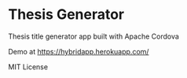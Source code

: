 # Thesis Generator
Thesis title generator app built with Apache Cordova

Demo at https://hybridapp.herokuapp.com/

MIT License

